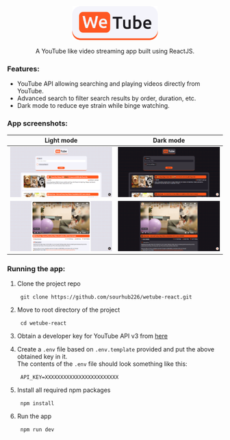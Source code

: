 [<p align="center"><img src="app-logo.svg" width="200"></p>](https://sourhub226.github.io/wetube-react/)
<p align="center"> A YouTube like video streaming app built using ReactJS.</p>

### Features:
- YouTube API allowing searching and playing videos directly from YouTube.
- Advanced search to filter search results by order, duration, etc.
- Dark mode to reduce eye strain while binge watching.

### App screenshots:
Light mode                                 |  Dark mode
:-----------------------------------------:|:------------------------------------------:
![](screenshots/homepage-light-min.png)    |  ![](screenshots/homepage-dark-min.png)
![](screenshots/watch-area-light-min.png)  |  ![](screenshots/watch-area-dark-min.png)

### Running the app: 
1. Clone the project repo

        git clone https://github.com/sourhub226/wetube-react.git
 
2. Move to root directory of the project 

        cd wetube-react
     
3. Obtain a developer key for YouTube API v3 from [here](https://developers.google.com/youtube/registering_an_application)
4. Create a `.env` file based on `.env.template` provided and put the above obtained key in it. <br>The contents of the `.env` file should look something like this:

        API_KEY=XXXXXXXXXXXXXXXXXXXXXXXX
        
5. Install all required npm packages

        npm install
    
6. Run the app

        npm run dev
